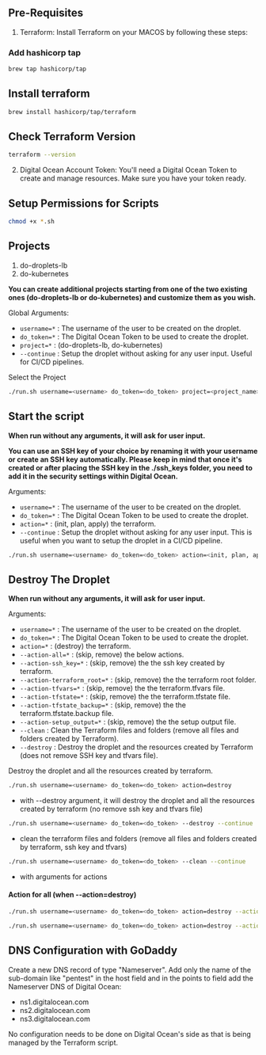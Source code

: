 ## Pre-Requisites 
1. Terraform: Install Terraform on your MACOS by following these steps:
### Add hashicorp tap
```bash
brew tap hashicorp/tap
```

## Install terraform
```bash
brew install hashicorp/tap/terraform
```

## Check Terraform Version
```bash
terraform --version
```

2. Digital Ocean Account Token: You'll need a Digital Ocean Token to create and manage resources. Make sure you have your token ready.

## Setup Permissions for Scripts
```bash
chmod +x *.sh
```

## Projects
1. do-droplets-lb
2. do-kubernetes

**You can create additional projects starting from one of the two existing ones (do-droplets-lb or do-kubernetes) and customize them as you wish.**

Global Arguments:
- `username=*` : The username of the user to be created on the droplet.
- `do_token=*` : The Digital Ocean Token to be used to create the droplet.
- `project=*` : (do-droplets-lb, do-kubernetes)
- `--continue` : Setup the droplet without asking for any user input. Useful for CI/CD pipelines.

Select the Project
```bash
./run.sh username=<username> do_token=<do_token> project=<project_name> --continue
```

## Start the script

**When run without any arguments, it will ask for user input.**

**You can use an SSH key of your choice by renaming it with your username or create an SSH key automatically. Please keep in mind that once it's created or after placing the SSH key in the ./ssh_keys folder, you need to add it in the security settings within Digital Ocean.**

Arguments:
- `username=*` : The username of the user to be created on the droplet.
- `do_token=*` : The Digital Ocean Token to be used to create the droplet.
- `action=*` : (init, plan, apply) the terraform.
- `--continue` : Setup the droplet without asking for any user input. This is useful when you want to setup the droplet in a CI/CD pipeline.

```bash
./run.sh username=<username> do_token=<do_token> action=<init, plan, apply> --continue
```

## Destroy The Droplet

**When run without any arguments, it will ask for user input.**

Arguments:
- `username=*` : The username of the user to be created on the droplet.
- `do_token=*` : The Digital Ocean Token to be used to create the droplet.
- `action=*` : (destroy) the terraform.
- `--action-all=*` : (skip, remove) the below actions.
- `--action-ssh_key=*` : (skip, remove) the the ssh key created by terraform.
- `--action-terraform_root=*` : (skip, remove) the the terraform root folder.
- `--action-tfvars=*` : (skip, remove) the the terraform.tfvars file.
- `--action-tfstate=*` : (skip, remove) the the terraform.tfstate file.
- `--action-tfstate_backup=*` : (skip, remove) the the terraform.tfstate.backup file.
- `--action-setup_output=*` : (skip, remove) the the setup output file.
- `--clean` : Clean the Terraform files and folders (remove all files and folders created by Terraform).
- `--destroy` : Destroy the droplet and the resources created by Terraform (does not remove SSH key and tfvars file).

Destroy the droplet and all the resources created by terraform.
```bash
./run.sh username=<username> do_token=<do_token> action=destroy
```

- with --destroy argument, it will destroy the droplet and all the resources created by terraform (no remove ssh key and tfvars file)
```bash
./run.sh username=<username> do_token=<do_token> --destroy --continue
```

- clean the terraform files and folders (remove all files and folders created by terraform, ssh key and tfvars)
```bash
./run.sh username=<username> do_token=<do_token> --clean --continue
```

- with arguments for actions
#### Action for all (when --action=destroy)

```bash
./run.sh username=<username> do_token=<do_token> action=destroy --action-all=<skip, remove>
```

```bash
./run.sh username=<username> do_token=<do_token> action=destroy --action-ssh_key=<skip, remove> --action-terraform_root=<skip, remove> --action-tfvars=<skip, remove> --action-tfstate=<skip, remove> --action-tfstate_backup=<skip, remove> --action-setup_output=<skip, remove>
```

## DNS Configuration with GoDaddy

Create a new DNS record of type "Nameserver". Add only the name of the sub-domain like "pentest" in the host field and in the points to field add the Nameserver DNS of Digital Ocean:

- ns1.digitalocean.com
- ns2.digitalocean.com
- ns3.digitalocean.com

No configuration needs to be done on Digital Ocean's side as that is being managed by the Terraform script.
